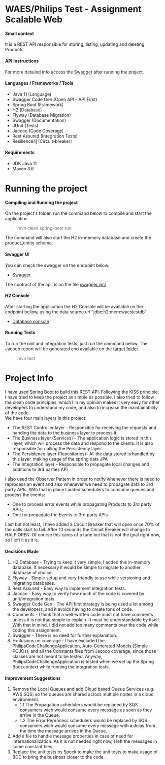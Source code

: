 WAES/Philips Test - Assignment Scalable Web
==============

#### Small context

It is a REST API responsible for storing, listing, updating and deleting Products.

#### API Instructions

For more detailed info access the [Swagger](http://localhost:8080/swagger-ui.html) after running the project.


#### Languages / Frameworks / Tools

- Java 11 (Language)
- Swagger Code Gen (Open API - API First)
- Spring Boot (Framework)
- H2 (Database)
- Flyway (Database Migration)
- Swagger (Documentation)
- JUnit (Tests)
- Jacoco (Code Coverage)
- Rest Assured (Integration Tests)
- Resilience4j (Circuit-breaker)

#### Requirements

- JDK Java 11
- Maven 3.6

# Running the project

#### Compiling and Running the project

 On the project's folder, run the command below to compile and start the application.
 > mvn clean spring-boot:run
 
 The command will also start the H2 in-memory database and create the product_entity schema.
 
#### Swagger UI

 You can check the swagger on the endpoint below.
- [Swagger](http://localhost:8080/swagger-ui.html)

 The contract of the api, is on the file [swagger.yml](/src/main/resources/swagger.yaml)

#### H2 Console

 After starting the application the H2 Console will be available on the endpoint bellow, using the data source url "jdbc:h2:mem:waestestdb"
- [Database console](http://localhost:8080/h2-console/) 

#### Running Tests

To run the unit and integration tests, just run the command below. 
The Jacoco report will be generated and available on the [target folder](target/site/jacoco/index.html)
> mvn test

# Project Info

I have used Spring Boot to build this REST API. 
Following the KISS principle, I have tried to keep the project as simple as possible.
I also tried to follow the clean code principles, which I in my opinion makes it very easy for other developers to understand my code, and also to increase the maintainability of the code.  
We have four main layers in this project:
  * The REST Controller layer - Responsible for receiving the requests and handing the data to the business layer to process it.
  * The Business layer (Services) - The application logic is stored in this layer, which will process the data and respond to the clients. It is also responsible for calling the Persistency layer.
  * The Persistence layer (Repositories)- All the data stored is handled by this layer, making usage of the spring data JPA
  * The Integration layer - Responsible to propagate local changes and additions to 3rd parties API

I also used the Observer Pattern in order to notify whenever there is need to reprocess an event and also whenever we need to propagate data to 3rd party APIs.
With that in place I added schedulers to consume queues and process the events:
  * One to process error events while propagating Products to 3rd party APIs;
  * One for propagate the Events to 3rd party APIs

Last but not least, I have added a Circuit Breaker that will open once 70% of the calls start to fail. After 10 seconds the Circuit Breaker will change to HALF OPEN. Of course this cares of a tune but that is not the goal right now, so I left it as it is. 

#### Decisions Made

1. H2 Database - Trying to keep it very simple, I added this in-memory database. If necessary it would be simple to migrate to another database of choice.
2. Flyway - Simple setup and very friendly to use while versioning and migrating databases.
3. Rest Assured - Easy way to implement integration tests.
4. Jacoco - Easy way to verify how much of the code is covered by unit/integration tests.
5. Swagger Code Gen - The API first strategy is being used a lot among the developers, and it avoids having to create tons of code.
6. Comments - I think that a well-written code must not have comments unless it is not that simple to explain. It must be understandable by itself. With that in mind, I did not add too many comments over the code while coding this assignment.
7. Swagger - There is no need for further explanation.
8. Exclusions on coverage - I have excluded the PhilipsCodeChallengeApplication, Auto-Generated Models (Simple POJOs), and all the Constants files from Jacoco coverage, since those classes are not meant to be tested. Anyway, PhilipsCodeChallengeApplication is tested when we set up the Spring Boot context while running the integration tests.  


#### Improvement Suggestions

1. Remove the Local Queues and add Cloud based Queue Services (e.g. AWS SQS) so the queues are shared across multiple nodes in a cloud environment.
   * 1.1 The Propagation schedulers would be replaced by SQS consumers wich would consume every message as soon as they arrive in the Queue.
   * 1.2 The Error Reprocess schedulers would be replaced by SQS consumers wich would consume every message with a delay from the time the message arrives in the Queue.
2. Add a file to handle message properties in case of need for internationalization. As it is not needed right now, I left the messages in some constant files.
3. Replace the unit tests by Spock to make the unit tests to make usage of BDD to bring the business closer to the code.